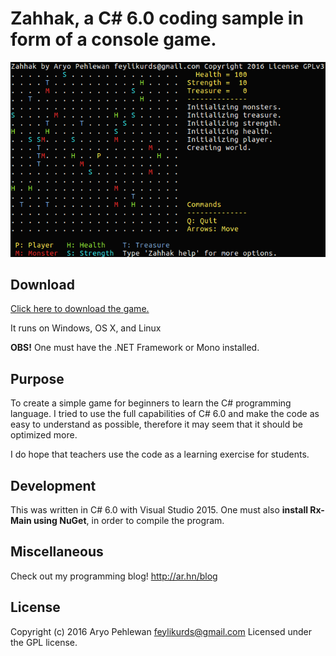 # Zahhak, a C# 6.0 coding sample in form of a console game.

![Screenshot](pics/zahhak.png)

## Download
[Click here to download the game.](downloads/Zahhak.zip?raw=true)

It runs on Windows, OS X, and Linux

**OBS!** One must have the .NET Framework or Mono installed.

## Purpose
To create a simple game for beginners to learn the C# programming language. I tried to use the full capabilities of C# 6.0 and make the code as easy to understand as possible, therefore it may seem that it should be optimized more.

I do hope that teachers use the code as a learning exercise for students.

## Development
This was written in C# 6.0 with Visual Studio 2015. One must also  **install Rx-Main using NuGet**, in order to compile the program.

## Miscellaneous
Check out my programming blog! http://ar.hn/blog

## License
Copyright (c) 2016 Aryo Pehlewan feylikurds@gmail.com 
Licensed under the GPL license.



